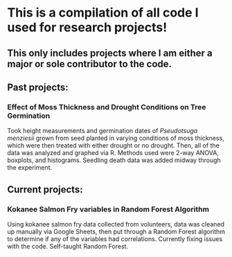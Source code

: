 # This is a compilation of all code I used for research projects! 
## This only includes projects where I am either a major or sole contributor to the code. 

## Past projects: 
### Effect of Moss Thickness and Drought Conditions on Tree Germination
Took height measurements and germination dates of *Pseudotsuga menziesii* grown from seed planted in varying conditions of moss thickness, which were then treated with either drought or no drought. Then, all of the data was analyzed and graphed via R. Methods used were 2-way ANOVA, boxplots, and histograms. Seedling death data was added midway through the experiment.

## Current projects:
### Kokanee Salmon Fry variables in Random Forest Algorithm
Using kokanee salmon fry data collected from volunteers, data was cleaned up manually via Google Sheets, then put through a Random Forest algorithm to determine if any of the variables had correlations. Currently fixing issues with the code. Self-taught Random Forest.
